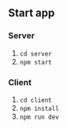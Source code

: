 ## Start app
### Server
1. ```cd server```
2. ```npm start```

### Client
1. ```cd client```
2. ```npm install```
3. ```npm run dev```

